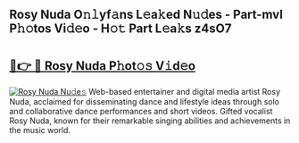 ## Rosy Nuda O𝚗𝚕yf𝚊ns L𝚎a𝚔ed N𝚞𝚍es - Part-mvI P𝚑𝚘tos Vi𝚍𝚎o - H𝚘𝚝 Part L𝚎a𝚔s z4sO7

# <h2><a href="http://kfdbv61.oniu.top/?m=Rosy+Nuda">🔗👉 🔴 Rosy Nuda P𝚑ot𝚘𝚜 V𝚒d𝚎o</a></h2>

[![Rosy Nuda Nu𝚍e𝚜](https://i.imgur.com/0qMVB7G.gif)](http://kfdbv61.oniu.top/?m=Rosy+Nuda)
Web-based entertainer and digital media artist Rosy Nuda, acclaimed for disseminating dance and lifestyle ideas through solo and collaborative dance performances and short videos. Gifted vocalist Rosy Nuda, known for their remarkable singing abilities and achievements in the music world.  
